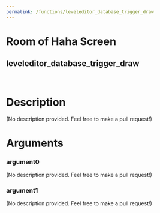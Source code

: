 ```yaml
---
permalink: /functions/leveleditor_database_trigger_draw
---
```

# Room of Haha Screen  
## leveleditor_database_trigger_draw  
&nbsp;  
# Description  
(No description provided. Feel free to make a pull request!) 
&nbsp;  
# Arguments
### argument0
(No description provided. Feel free to make a pull request!)
&nbsp;  
### argument1
(No description provided. Feel free to make a pull request!)
&nbsp;  


